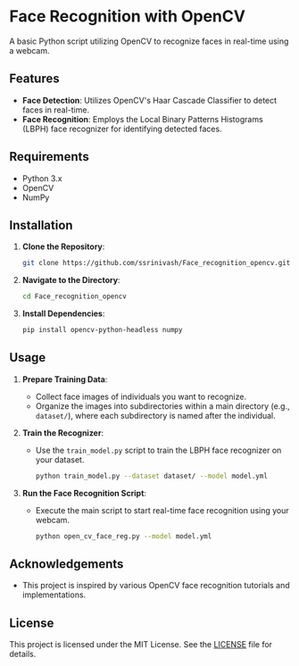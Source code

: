# Face Recognition with OpenCV

A basic Python script utilizing OpenCV to recognize faces in real-time using a webcam.

## Features

- **Face Detection**: Utilizes OpenCV's Haar Cascade Classifier to detect faces in real-time.
- **Face Recognition**: Employs the Local Binary Patterns Histograms (LBPH) face recognizer for identifying detected faces.

## Requirements

- Python 3.x
- OpenCV
- NumPy

## Installation

1. **Clone the Repository**:

   ```bash
   git clone https://github.com/ssrinivash/Face_recognition_opencv.git
   ```


2. **Navigate to the Directory**:

   ```bash
   cd Face_recognition_opencv
   ```


3. **Install Dependencies**:

   ```bash
   pip install opencv-python-headless numpy
   ```


## Usage

1. **Prepare Training Data**:

   - Collect face images of individuals you want to recognize.
   - Organize the images into subdirectories within a main directory (e.g., `dataset/`), where each subdirectory is named after the individual.

2. **Train the Recognizer**:

   - Use the `train_model.py` script to train the LBPH face recognizer on your dataset.

     ```bash
     python train_model.py --dataset dataset/ --model model.yml
     ```

3. **Run the Face Recognition Script**:

   - Execute the main script to start real-time face recognition using your webcam.

     ```bash
     python open_cv_face_reg.py --model model.yml
     ```

## Acknowledgements

- This project is inspired by various OpenCV face recognition tutorials and implementations.

## License

This project is licensed under the MIT License. See the [LICENSE](LICENSE) file for details. 
